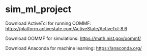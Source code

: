 # sim_ml_project

Download ActiveTcl for running OOMMF: https://platform.activestate.com/ActiveState/ActiveTcl-8.6

Download OOMMF for simulations: https://math.nist.gov/oommf/

Download Anaconda for machine learning: https://anaconda.org/
